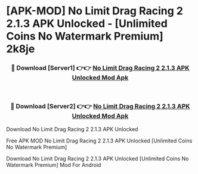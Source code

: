 # [APK-MOD] No Limit Drag Racing 2 2.1.3 APK Unlocked - [Unlimited Coins No Watermark Premium] 2k8je



<div align="center">
<h3>🔴 Download [Server1] 👉👉 <a href="https://momento.my/?title=No_Limit_Drag_Racing_2_2.1.3_APK_Unlocked">No Limit Drag Racing 2 2.1.3 APK Unlocked Mod Apk</a></h3><br>

<h3>🔴 Download [Server2] 👉👉 <a href="https://momento.my/?title=No_Limit_Drag_Racing_2_2.1.3_APK_Unlocked">No Limit Drag Racing 2 2.1.3 APK Unlocked Mod Apk</a></h3>
</div>



Download No Limit Drag Racing 2 2.1.3 APK Unlocked 

Free APK MOD No Limit Drag Racing 2 2.1.3 APK Unlocked [Unlimited Coins No Watermark Premium]

Download No Limit Drag Racing 2 2.1.3 APK Unlocked [Unlimited Coins No Watermark Premium] Mod For Android
